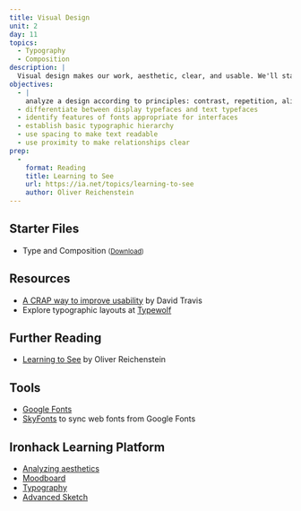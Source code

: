 ```yaml
---
title: Visual Design
unit: 2
day: 11
topics:
  - Typography
  - Composition
description: |
  Visual design makes our work, aesthetic, clear, and usable. We'll start exploring some principles of typography and layout in this class. Keep in mind that theory will only take your design work so far. You have to produce work, look at it, and try again in order to actually improve.
objectives:
  - |
    analyze a design according to principles: contrast, repetition, alignment, and proximity (CRAP)
  - differentiate between display typefaces and text typefaces
  - identify features of fonts appropriate for interfaces
  - establish basic typographic hierarchy
  - use spacing to make text readable
  - use proximity to make relationships clear
prep:
  -
    format: Reading
    title: Learning to See
    url: https://ia.net/topics/learning-to-see
    author: Oliver Reichenstein
---
```


<!-- <img class="illo aside" src="/assets/images/crap.png" alt="Illustration of CRAP design principles: contrast, repetition, alignment, and proximity" /> -->


Starter Files
-------------

- Type and Composition <small>(<a download href="{{ site.baseurl }}/files/Type and Composition.sketch">Download</a>)</small>


Resources
---------

- [A CRAP way to improve usability](https://www.userfocus.co.uk/articles/A_CRAP_way_to_improve_usability.html) by David Travis
- Explore typographic layouts at [Typewolf](https://www.typewolf.com)


Further Reading
---------------

- [Learning to See](https://ia.net/topics/learning-to-see) by Oliver Reichenstein


Tools
-----

- [Google Fonts](https://fonts.google.com)
- [SkyFonts](https://skyfonts.com) to sync web fonts from Google Fonts


Ironhack Learning Platform
---------------------------

- [Analyzing aesthetics](http://learn.ironhack.com/#/learning_unit/7069)
- [Moodboard](http://learn.ironhack.com/#/learning_unit/7086)
- [Typography](http://learn.ironhack.com/#/learning_unit/7090)
- [Advanced Sketch](http://learn.ironhack.com/#/learning_unit/7076)
